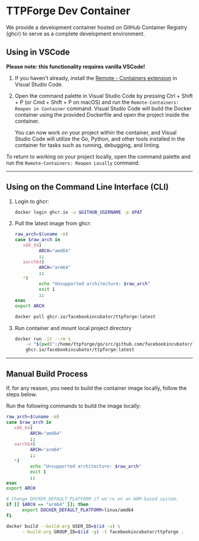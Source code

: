 # TTPForge Dev Container

We provide a development container hosted on
GitHub Container Registry (ghcr) to serve as a
complete development environment.

## Using in VSCode

**Please note: this functionality requires vanilla VSCode!**

1. If you haven't already, install the
   [Remote - Containers extension](https://marketplace.visualstudio.com/items?itemName=ms-vscode-remote.remote-containers)
   in Visual Studio Code.

1. Open the command palette in Visual Studio Code by
   pressing Ctrl + Shift + P (or Cmd + Shift + P on macOS)
   and run the `Remote-Containers: Reopen in Container`
   command. Visual Studio Code will build the Docker
   container using the provided Dockerfile and open
   the project inside the container.

   You can now work on your project within the container,
   and Visual Studio Code will utilize the Go, Python,
   and other tools installed in the container for tasks
   such as running, debugging, and linting.

To return to working on your project locally, open the command palette
and run the `Remote-Containers: Reopen Locally` command.

---

## Using on the Command Line Interface (CLI)

1. Login to ghcr:

   ```bash
   docker login ghcr.io -u $GITHUB_USERNAME -p $PAT
   ```

1. Pull the latest image from ghcr:

   ```bash
   raw_arch=$(uname -m)
   case $raw_arch in
      x86_64)
            ARCH="amd64"
            ;;
      aarch64)
            ARCH="arm64"
            ;;
      *)
            echo "Unsupported architecture: $raw_arch"
            exit 1
            ;;
   esac
   export ARCH

   docker pull ghcr.io/facebookincubator/ttpforge:latest
   ```

1. Run container and mount local project directory

   ```bash
   docker run -it --rm \
       -v "$(pwd)":/home/ttpforge/go/src/github.com/facebookincubator/ttpforge \
       ghcr.io/facebookincubator/ttpforge:latest
   ```

---

## Manual Build Process

If, for any reason, you need to build the container image
locally, follow the steps below.

Run the following commands to build the image locally:

```bash
raw_arch=$(uname -m)
case $raw_arch in
   x86_64)
         ARCH="amd64"
         ;;
   aarch64)
         ARCH="arm64"
         ;;
   *)
         echo "Unsupported architecture: $raw_arch"
         exit 1
         ;;
esac
export ARCH

# Change DOCKER_DEFAULT_PLATFORM if we're on an ARM-based system.
if [[ $ARCH == "arm64" ]]; then
      export DOCKER_DEFAULT_PLATFORM=linux/amd64
fi

docker build --build-arg USER_ID=$(id -u) \
      --build-arg GROUP_ID=$(id -g) -t facebookincubator/ttpforge .
```
